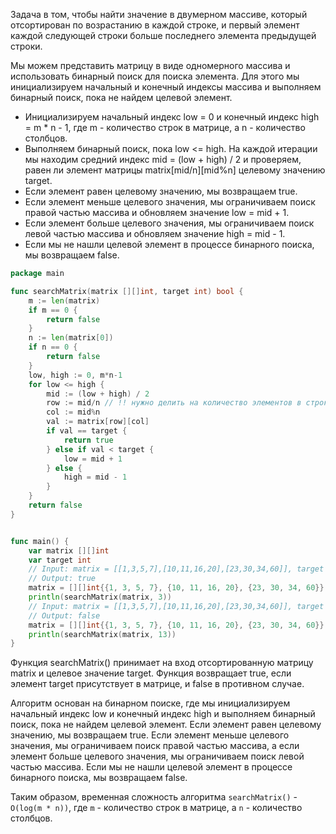 Задача в том, чтобы найти значение в двумерном массиве, который отсортирован по возрастанию в каждой строке, и первый элемент каждой следующей строки больше последнего элемента предыдущей строки.

Мы можем представить матрицу в виде одномерного массива и использовать бинарный поиск для поиска элемента. Для этого мы инициализируем начальный и конечный индексы массива и выполняем бинарный поиск, пока не найдем целевой элемент.

- Инициализируем начальный индекс low = 0 и конечный индекс high = m \* n - 1, где m - количество строк в матрице, а n - количество столбцов.
- Выполняем бинарный поиск, пока low <= high. На каждой итерации мы находим средний индекс mid = (low + high) / 2 и проверяем, равен ли элемент матрицы matrix[mid/n][mid%n] целевому значению target.
- Если элемент равен целевому значению, мы возвращаем true.
- Если элемент меньше целевого значения, мы ограничиваем поиск правой частью массива и обновляем значение low = mid + 1.
- Если элемент больше целевого значения, мы ограничиваем поиск левой частью массива и обновляем значение high = mid - 1.
- Если мы не нашли целевой элемент в процессе бинарного поиска, мы возвращаем false.

```go
package main

func searchMatrix(matrix [][]int, target int) bool {
    m := len(matrix)
    if m == 0 {
        return false
    }
    n := len(matrix[0])
    if n == 0 {
        return false
    }
    low, high := 0, m*n-1
    for low <= high {
        mid := (low + high) / 2
        row := mid/n // !! нужно делить на количество элементов в строке
        col := mid%n
        val := matrix[row][col]
        if val == target {
            return true
        } else if val < target {
            low = mid + 1
        } else {
            high = mid - 1
        }
    }
    return false
}


func main() {
	var matrix [][]int
	var target int
	// Input: matrix = [[1,3,5,7],[10,11,16,20],[23,30,34,60]], target = 3
	// Output: true
	matrix = [][]int{{1, 3, 5, 7}, {10, 11, 16, 20}, {23, 30, 34, 60}}
	println(searchMatrix(matrix, 3))
	// Input: matrix = [[1,3,5,7],[10,11,16,20],[23,30,34,60]], target = 13
	// Output: false
	matrix = [][]int{{1, 3, 5, 7}, {10, 11, 16, 20}, {23, 30, 34, 60}}
	println(searchMatrix(matrix, 13))
}
```

Функция searchMatrix() принимает на вход отсортированную матрицу matrix и целевое значение target. Функция возвращает true, если элемент target присутствует в матрице, и false в противном случае.

Алгоритм основан на бинарном поиске, где мы инициализируем начальный индекс low и конечный индекс high и выполняем бинарный поиск, пока не найдем целевой элемент. Если элемент равен целевому значению, мы возвращаем true. Если элемент меньше целевого значения, мы ограничиваем поиск правой частью массива, а если элемент больше целевого значения, мы ограничиваем поиск левой частью массива. Если мы не нашли целевой элемент в процессе бинарного поиска, мы возвращаем false.

Таким образом, временная сложность алгоритма `searchMatrix()` - `O(log(m * n))`, где `m` - количество строк в матрице, а `n` - количество столбцов.
